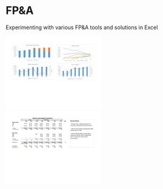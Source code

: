 # FP&A
 
Experimenting with various FP&A tools and solutions in Excel

<img src="/FCST2.jpg" width="50%" />

<img src="/FCST1.jpg" width="50%" />


